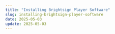 ```yaml
---
title: "Installing Brightsign Player Software"
slug: installing-brightsign-player-software
date: 2025-05-03
update: 2025-05-03
---
```

